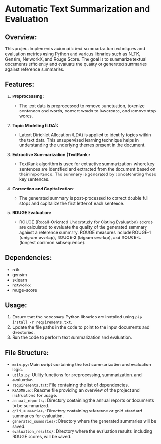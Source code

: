# Automatic Text Summarization and Evaluation

## Overview:
This project implements automatic text summarization techniques and evaluation metrics using Python and various libraries such as NLTK, Gensim, NetworkX, and Rouge Score. The goal is to summarize textual documents efficiently and evaluate the quality of generated summaries against reference summaries.

## Features:
1. **Preprocessing:**
   - The text data is preprocessed to remove punctuation, tokenize sentences and words, convert words to lowercase, and remove stop words.

2. **Topic Modeling (LDA):**
   - Latent Dirichlet Allocation (LDA) is applied to identify topics within the text data. This unsupervised learning technique helps in understanding the underlying themes present in the document.

3. **Extractive Summarization (TextRank):**
   - TextRank algorithm is used for extractive summarization, where key sentences are identified and extracted from the document based on their importance. The summary is generated by concatenating these key sentences.

4. **Correction and Capitalization:**
   - The generated summary is post-processed to correct double full stops and capitalize the first letter of each sentence.

5. **ROUGE Evaluation:**
   - ROUGE (Recall-Oriented Understudy for Gisting Evaluation) scores are calculated to evaluate the quality of the generated summary against a reference summary. ROUGE measures include ROUGE-1 (unigram overlap), ROUGE-2 (bigram overlap), and ROUGE-L (longest common subsequence).

## Dependencies:
- nltk
- gensim
- sklearn
- networkx
- rouge-score

## Usage:
1. Ensure that the necessary Python libraries are installed using `pip install -r requirements.txt`.
2. Update the file paths in the code to point to the input documents and directories.
3. Run the code to perform text summarization and evaluation.

## File Structure:
- `main.py`: Main script containing the text summarization and evaluation logic.
- `utils.py`: Utility functions for preprocessing, summarization, and evaluation.
- `requirements.txt`: File containing the list of dependencies.
- `README.md`: Readme file providing an overview of the project and instructions for usage.
- `annual_reports/`: Directory containing the annual reports or documents to be summarized.
- `gold_summaries/`: Directory containing reference or gold standard summaries for evaluation.
- `generated_summaries/`: Directory where the generated summaries will be saved.
- `evaluation_results/`: Directory where the evaluation results, including ROUGE scores, will be saved.


